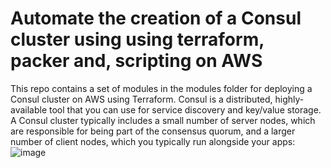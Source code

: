 # Automate the creation of a Consul cluster using using terraform, packer and, scripting on AWS

This repo contains a set of modules in the modules folder for deploying a Consul cluster on AWS using Terraform. Consul is a distributed, highly-available tool that you can use for service discovery and key/value storage. A Consul cluster typically includes a small number of server nodes, which are responsible for being part of the consensus quorum, and a larger number of client nodes, which you typically run alongside your apps:
![image](https://user-images.githubusercontent.com/46480999/174504530-4f9e9c8c-ed6a-495f-aaeb-5ef8c30ececd.png)




